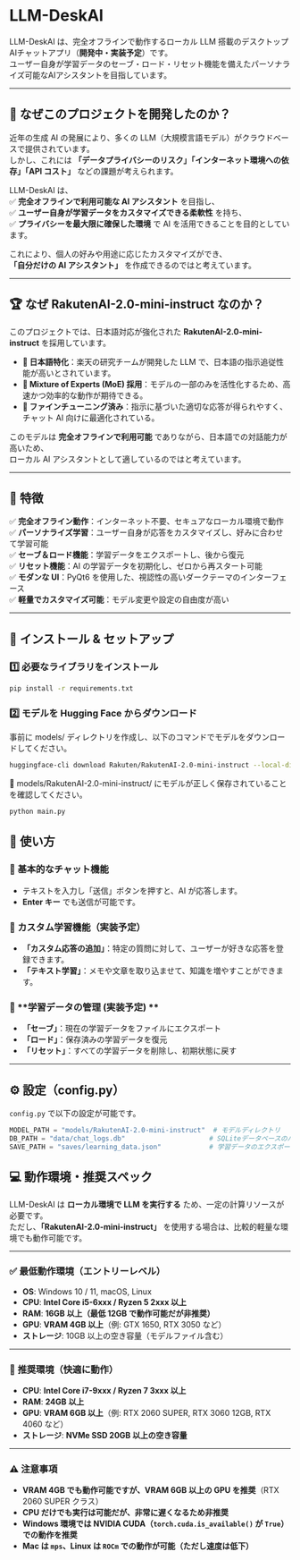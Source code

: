 # LLM-DeskAI

LLM-DeskAI は、完全オフラインで動作するローカル LLM 搭載のデスクトップAIチャットアプリ（**開発中・実装予定**）です。  
ユーザー自身が学習データのセーブ・ロード・リセット機能を備えたパーソナライズ可能なAIアシスタントを目指しています。

---

## 🎯 なぜこのプロジェクトを開発したのか？

近年の生成 AI の発展により、多くの LLM（大規模言語モデル）がクラウドベースで提供されています。  
しかし、これには **「データプライバシーのリスク」「インターネット環境への依存」「API コスト」** などの課題が考えられます。

LLM-DeskAI は、  
✅ **完全オフラインで利用可能な AI アシスタント** を目指し、  
✅ **ユーザー自身が学習データをカスタマイズできる柔軟性** を持ち、  
✅ **プライバシーを最大限に確保した環境** で AI を活用できることを目的としています。

これにより、個人の好みや用途に応じたカスタマイズができ、  
**「自分だけの AI アシスタント」** を作成できるのではと考えています。

---

## 🏆 なぜ RakutenAI-2.0-mini-instruct なのか？

このプロジェクトでは、日本語対応が強化された **RakutenAI-2.0-mini-instruct** を採用しています。

- **🔹 日本語特化**：楽天の研究チームが開発した LLM で、日本語の指示追従性能が高いとされています。
- **🔹 Mixture of Experts (MoE) 採用**：モデルの一部のみを活性化するため、高速かつ効率的な動作が期待できる。
- **🔹 ファインチューニング済み**：指示に基づいた適切な応答が得られやすく、チャット AI 向けに最適化されている。

このモデルは **完全オフラインで利用可能** でありながら、日本語での対話能力が高いため、  
ローカル AI アシスタントとして適しているのではと考えています。

---

## 🚀 特徴

✅ **完全オフライン動作**：インターネット不要、セキュアなローカル環境で動作  
✅ **パーソナライズ学習**：ユーザー自身が応答をカスタマイズし、好みに合わせて学習可能  
✅ **セーブ＆ロード機能**：学習データをエクスポートし、後から復元  
✅ **リセット機能**：AI の学習データを初期化し、ゼロから再スタート可能  
✅ **モダンな UI**：PyQt6 を使用した、視認性の高いダークテーマのインターフェース  
✅ **軽量でカスタマイズ可能**：モデル変更や設定の自由度が高い

---

## 🔧 インストール & セットアップ

### 1️⃣ 必要なライブラリをインストール

```bash
pip install -r requirements.txt
```

### 2️⃣ モデルを Hugging Face からダウンロード

事前に models/ ディレクトリを作成し、以下のコマンドでモデルをダウンロードしてください。

```bash
huggingface-cli download Rakuten/RakutenAI-2.0-mini-instruct --local-dir models/RakutenAI-2.0-mini-instruct --resume-download
```

📌 models/RakutenAI-2.0-mini-instruct/ にモデルが正しく保存されていることを確認してください。

```bash
python main.py
```

## 📖 使い方

### 💬 **基本的なチャット機能**

- テキストを入力し「送信」ボタンを押すと、AI が応答します。
- **Enter キー** でも送信が可能です。

### 🔄 **カスタム学習機能（実装予定）**

- **「カスタム応答の追加」**：特定の質問に対して、ユーザーが好きな応答を登録できます。
- **「テキスト学習」**：メモや文章を取り込ませて、知識を増やすことができます。

### 💾 **学習データの管理 (実装予定) **

- **「セーブ」**：現在の学習データをファイルにエクスポート
- **「ロード」**：保存済みの学習データを復元
- **「リセット」**：すべての学習データを削除し、初期状態に戻す

---

## ⚙️ **設定（config.py）**

`config.py` で以下の設定が可能です。

```python
MODEL_PATH = "models/RakutenAI-2.0-mini-instruct"  # モデルディレクトリ
DB_PATH = "data/chat_logs.db"                     # SQLiteデータベースのパス
SAVE_PATH = "saves/learning_data.json"            # 学習データのエクスポート先
```

## 💻 動作環境・推奨スペック

LLM-DeskAI は **ローカル環境で LLM を実行する** ため、一定の計算リソースが必要です。  
ただし、**「RakutenAI-2.0-mini-instruct」** を使用する場合は、比較的軽量な環境でも動作可能です。  

---

### ✅ **最低動作環境（エントリーレベル）**
- **OS**: Windows 10 / 11, macOS, Linux  
- **CPU**: **Intel Core i5-6xxx / Ryzen 5 2xxx 以上**  
- **RAM**: **16GB 以上（最低 12GB で動作可能だが非推奨）**  
- **GPU**: **VRAM 4GB 以上**（例: GTX 1650, RTX 3050 など）  
- **ストレージ**: 10GB 以上の空き容量（モデルファイル含む）  

---

### 🚀 **推奨環境（快適に動作）**
- **CPU**: **Intel Core i7-9xxx / Ryzen 7 3xxx 以上**  
- **RAM**: **24GB 以上**  
- **GPU**: **VRAM 6GB 以上**（例: RTX 2060 SUPER, RTX 3060 12GB, RTX 4060 など）  
- **ストレージ**: **NVMe SSD 20GB 以上の空き容量**  

---

### ⚠️ **注意事項**
- **VRAM 4GB でも動作可能ですが、VRAM 6GB 以上の GPU を推奨**（RTX 2060 SUPER クラス）  
- **CPU だけでも実行は可能だが、非常に遅くなるため非推奨**  
- **Windows 環境では NVIDIA CUDA（`torch.cuda.is_available()` が `True`）での動作を推奨**  
- **Mac は `mps`、Linux は `ROCm` での動作が可能（ただし速度は低下）**  

